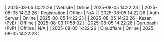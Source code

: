 | 2025-08-05 14:22:26 | Website | Online | 2025-08-05 14:22:23 |
| 2025-08-05 14:22:26 | Registration | Offline | N/A |
| 2025-08-05 14:22:26 | Auth Server | Online | 2025-08-05 14:22:23 |
| 2025-08-05 14:22:26 | Kezan (PvE) | Offline | 2025-08-03 17:58:02 |
| 2025-08-05 14:22:26 | Gurubashi (PvP) | Offline | N/A |
| 2025-08-05 14:22:26 | Cloudflare | Online | 2025-08-05 14:22:23 |

